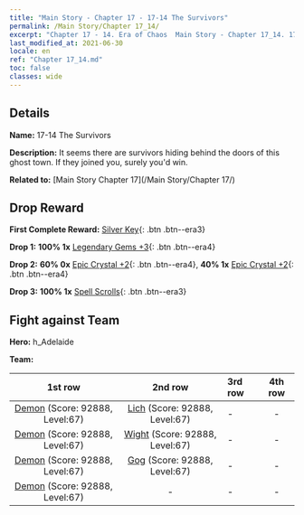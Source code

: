 ```yaml
---
title: "Main Story - Chapter 17 - 17-14 The Survivors"
permalink: /Main Story/Chapter 17_14/
excerpt: "Chapter 17 - 14. Era of Chaos  Main Story - Chapter 17_14. 17-14 The Survivors"
last_modified_at: 2021-06-30
locale: en
ref: "Chapter 17_14.md"
toc: false
classes: wide
---
```


## Details

 **Name:** 17-14 The Survivors

 **Description:** It seems there are survivors hiding behind the doors of this ghost town. If they joined you, surely you'd win.

 **Related to:** [Main Story Chapter 17](/Main Story/Chapter 17/)

## Drop Reward

 **First Complete Reward:** [Silver Key](/Items/con_693/){: .btn .btn--era3}

 **Drop 1:** **100% 1x** [Legendary Gems +3](/Items/mat_58/){: .btn .btn--era4}

 **Drop 2:** **60% 0x** [Epic Crystal +2](/Items/mat_52/){: .btn .btn--era4}, **40% 1x** [Epic Crystal +2](/Items/mat_52/){: .btn .btn--era4}

 **Drop 3:** **100% 1x** [Spell Scrolls](/Items/con_694/){: .btn .btn--era3}


## Fight against Team
 **Hero:** h_Adelaide

 **Team:**


  | 1st row | 2nd row | 3rd row | 4th row |
  |:----:|:----:|:----|:----:|
  | [Demon](/units/Demon/) (Score: 92888, Level:67)  | [Lich](/units/Lich/) (Score: 92888, Level:67)  | - | - |
  | [Demon](/units/Demon/) (Score: 92888, Level:67)  | [Wight](/units/Wight/) (Score: 92888, Level:67)  | - | - |
  | [Demon](/units/Demon/) (Score: 92888, Level:67)  | [Gog](/units/Gog/) (Score: 92888, Level:67)  | - | - |
  | [Demon](/units/Demon/) (Score: 92888, Level:67)  | - | - | - |


